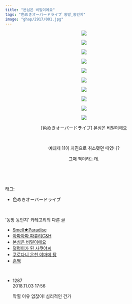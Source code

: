 ```yaml
---
title: "본심은 비밀이에요"
tags: "色めきオーバードライブ 동방_동인지"
image: "ghap/2917/001.jpg"
---
```

<div class="article">
<p style="text-align: center; clear: none; float: none;"><img src="{{ site.nasurl }}/ghap/2917/001.jpg"/></p>
<p style="text-align: center; clear: none; float: none;"><img src="{{ site.nasurl }}/ghap/2917/002.jpg"/></p>
<p style="text-align: center; clear: none; float: none;"><img src="{{ site.nasurl }}/ghap/2917/003.jpg"/></p>
<p style="text-align: center; clear: none; float: none;"><img src="{{ site.nasurl }}/ghap/2917/004.jpg"/></p>
<p style="text-align: center; clear: none; float: none;"><img src="{{ site.nasurl }}/ghap/2917/005.jpg"/></p>
<p style="text-align: center; clear: none; float: none;"><img src="{{ site.nasurl }}/ghap/2917/006.jpg"/></p>
<p style="text-align: center; clear: none; float: none;"><img src="{{ site.nasurl }}/ghap/2917/007.jpg"/></p>
<p style="text-align: center; clear: none; float: none;"><img src="{{ site.nasurl }}/ghap/2917/008.jpg"/></p>
<p style="text-align: center; clear: none; float: none;"><img src="{{ site.nasurl }}/ghap/2917/009.jpg"/></p>
<p style="text-align: center; clear: none; float: none;"><img src="{{ site.nasurl }}/ghap/2917/010.jpg"/></p>
<p style="text-align: center; clear: none; float: none;">[色めきオーバードライブ] 본심은 비밀이에요</p>
<p style="text-align: center; clear: none; float: none;"><br/></p>
<p style="text-align: center; clear: none; float: none;">예대제 11이 지진으로 취소됐던 때였나?</p>
<p style="text-align: center; clear: none; float: none;">그때 책이라는데.</p>
<p><br/></p>
</div><br/>
<div class="tagTrail">
<p>태그: </p>
<ul>
<li>色めきオーバードライブ</li>
</ul>
</div><br/>
<div class="another">
<p>'동방 동인지' 카테고리의 다른 글</p>
<ul>
<li><a href="/2016-12-17-ghap_2923">Smell★Paradise</a></li>
<li><a href="/2016-12-16-ghap_2922">아파아파 파츄리C&amp;H</a></li>
<li><a href="/2016-12-16-ghap_2917">본심은 비밀이에요</a></li>
<li><a href="/2016-12-16-ghap_2914">덜렁이가 된 사쿠야씨</a></li>
<li><a href="/2016-12-16-ghap_2910">쿠로다니 온천 야마메 탕</a></li>
<li><a href="/2016-12-14-ghap_2905">혼백</a></li>
</ul>
</div><br/>
<div class="cb_module cb_fluid">
<div class="cb_wrt cb_profile">
<div class="comment">
<ul>
<li class="cb_thumb_off" id="comment15367014">
<div class="cb_comment_area">
<div class="cb_info_area">
<div class="cb_section">
<span class="cb_nick_name">1287</span>
</div>
<div class="cb_section">
<span class="cb_date">2018.11.03 17:56 </span>
</div>
</div>
<div class="cb_dsc_comment">
<p class="cb_dsc">
											막힐 이유 없잖아! 심리적인 건가
										</p>
</div>
</div></li>
</ul>
</div>
</div><!-- commentList close -->
</div><br/>
